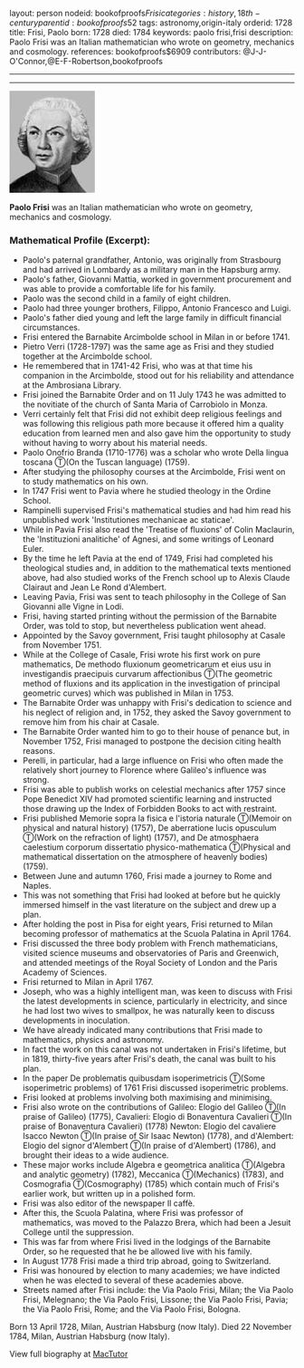 layout: person
nodeid: bookofproofs$Frisi
categories: history,18th-century
parentid: bookofproofs$52
tags: astronomy,origin-italy
orderid: 1728
title: Frisi, Paolo
born: 1728
died: 1784
keywords: paolo frisi,frisi
description: Paolo Frisi was an Italian mathematician who wrote on geometry, mechanics and cosmology.
references: bookofproofs$6909
contributors: @J-J-O'Connor,@E-F-Robertson,bookofproofs

---



---

![Frisi.jpg](https://github.com/bookofproofs/bookofproofs.github.io/blob/main/_sources/_assets/images/portraits/Frisi.jpg?raw=true)

**Paolo Frisi** was an Italian mathematician who wrote on geometry, mechanics and cosmology.

### Mathematical Profile (Excerpt):
* Paolo's paternal grandfather, Antonio, was originally from Strasbourg and had arrived in Lombardy as a military man in the Hapsburg army.
* Paolo's father, Giovanni Mattia, worked in government procurement and was able to provide a comfortable life for his family.
* Paolo was the second child in a family of eight children.
* Paolo had three younger brothers, Filippo, Antonio Francesco and Luigi.
* Paolo's father died young and left the large family in difficult financial circumstances.
* Frisi entered the Barnabite Arcimbolde school in Milan in or before 1741.
* Pietro Verri (1728-1797) was the same age as Frisi and they studied together at the Arcimbolde school.
* He remembered that in 1741-42 Frisi, who was at that time his companion in the Arcimbolde, stood out for his reliability and attendance at the Ambrosiana Library.
* Frisi joined the Barnabite Order and on 11 July 1743 he was admitted to the novitiate of the church of Santa Maria of Carrobiolo in Monza.
* Verri certainly felt that Frisi did not exhibit deep religious feelings and was following this religious path more because it offered him a quality education from learned men and also gave him the opportunity to study without having to worry about his material needs.
* Paolo Onofrio Branda (1710-1776) was a scholar who wrote Della lingua toscana Ⓣ(On the Tuscan language) (1759).
* After studying the philosophy courses at the Arcimbolde, Frisi went on to study mathematics on his own.
* In 1747 Frisi went to Pavia where he studied theology in the Ordine School.
* Rampinelli supervised Frisi's mathematical studies and had him read his unpublished work 'Institutiones mechanicae ac staticae'.
* While in Pavia Frisi also read the 'Treatise of fluxions' of Colin Maclaurin, the 'Instituzioni analitiche' of Agnesi, and some writings of Leonard Euler.
* By the time he left Pavia at the end of 1749, Frisi had completed his theological studies and, in addition to the mathematical texts mentioned above, had also studied works of the French school up to Alexis Claude Clairaut and Jean Le Rond d'Alembert.
* Leaving Pavia, Frisi was sent to teach philosophy in the College of San Giovanni alle Vigne in Lodi.
* Frisi, having started printing without the permission of the Barnabite Order, was told to stop, but nevertheless publication went ahead.
* Appointed by the Savoy government, Frisi taught philosophy at Casale from November 1751.
* While at the College of Casale, Frisi wrote his first work on pure mathematics, De methodo fluxionum geometricarum et eius usu in investigandis praecipuis curvarum affectionibus Ⓣ(The geometric method of fluxions and its application in the investigation of principal geometric curves) which was published in Milan in 1753.
* The Barnabite Order was unhappy with Frisi's dedication to science and his neglect of religion and, in 1752, they asked the Savoy government to remove him from his chair at Casale.
* The Barnabite Order wanted him to go to their house of penance but, in November 1752, Frisi managed to postpone the decision citing health reasons.
* Perelli, in particular, had a large influence on Frisi who often made the relatively short journey to Florence where Galileo's influence was strong.
* Frisi was able to publish works on celestial mechanics after 1757 since Pope Benedict XIV had promoted scientific learning and instructed those drawing up the Index of Forbidden Books to act with restraint.
* Frisi published Memorie sopra la fisica e l'istoria naturale Ⓣ(Memoir on  physical and natural history) (1757), De aberratione lucis opusculum Ⓣ(Work on the refraction of light) (1757), and De atmosphaera caelestium corporum dissertatio physico-mathematica Ⓣ(Physical and mathematical dissertation on the atmosphere of heavenly bodies) (1759).
* Between June and autumn 1760, Frisi made a journey to Rome and Naples.
* This was not something that Frisi had looked at before but he quickly immersed himself in the vast literature on the subject and drew up a plan.
* After holding the post in Pisa for eight years, Frisi returned to Milan becoming professor of mathematics at the Scuola Palatina in April 1764.
* Frisi discussed the three body problem with French mathematicians, visited science museums and observatories of Paris and Greenwich, and attended meetings of the Royal Society of London and the Paris Academy of Sciences.
* Frisi returned to Milan in April 1767.
* Joseph, who was a highly intelligent man, was keen to discuss with Frisi the latest developments in science, particularly in electricity, and since he had lost two wives to smallpox, he was naturally keen to discuss developments in inoculation.
* We have already indicated many contributions that Frisi made to mathematics, physics and astronomy.
* In fact the work on this canal was not undertaken in Frisi's lifetime, but in 1819, thirty-five years after Frisi's death, the canal was built to his plan.
* In the paper De problematis quibusdam isoperimetricis Ⓣ(Some isoperimetric problems) of 1761 Frisi discussed isoperimetric problems.
* Frisi looked at problems involving both maximising and minimising.
* Frisi also wrote on the contributions of Galileo: Elogio del Galileo Ⓣ(In praise of Galileo) (1775), Cavalieri: Elogio di Bonaventura Cavalieri Ⓣ(In praise of Bonaventura Cavalieri) (1778) Newton: Elogio del cavaliere Isacco Newton Ⓣ(In praise of Sir Isaac Newton) (1778), and d'Alembert: Elogio del signor d'Alembert Ⓣ(In praise of d'Alembert) (1786), and brought their ideas to a wide audience.
* These major works include Algebra e geometrica analitica Ⓣ(Algebra and analytic geometry) (1782), Meccanica Ⓣ(Mechanics) (1783), and Cosmografia Ⓣ(Cosmography) (1785) which contain much of Frisi's earlier work, but written up in a polished form.
* Frisi was also editor of the newspaper Il caffè.
* After this, the Scuola Palatina, where Frisi was professor of mathematics, was moved to the Palazzo Brera, which had been a Jesuit College until the suppression.
* This was far from where Frisi lived in the lodgings of the Barnabite Order, so he requested that he be allowed live with his family.
* In August 1778 Frisi made a third trip abroad, going to Switzerland.
* Frisi was honoured by election to many academies; we have indicted when he was elected to several of these academies above.
* Streets named after Frisi include: the Via Paolo Frisi, Milan; the Via Paolo Frisi, Melegnano; the Via Paolo Frisi, Lissone; the Via Paolo Frisi, Pavia; the Via Paolo Frisi, Rome; and the Via Paolo Frisi, Bologna.

Born 13 April 1728, Milan, Austrian Habsburg (now Italy). Died 22 November 1784, Milan, Austrian Habsburg (now Italy).

View full biography at [MacTutor](https://mathshistory.st-andrews.ac.uk/Biographies/Frisi/)
